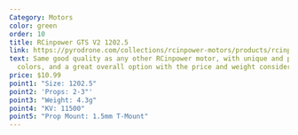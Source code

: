 ```yaml
---
Category: Motors
color: green
order: 10
title: RCinpower GTS V2 1202.5
link: https://pyrodrone.com/collections/rcinpower-motors/products/rcinpower-gts-v2-1202-5-11500kv-motor-choose-color?variant=31665372790827
text: Same good quality as any other RCinpower motor, with unique and pretty
  colors, and a great overall option with the price and weight considered
price: $10.99
point1: "Size: 1202.5"
point2: 'Props: 2-3"'
point3: "Weight: 4.3g"
point4: "KV: 11500"
point5: "Prop Mount: 1.5mm T-Mount"
---
```

